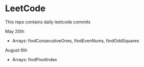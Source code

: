 # LeetCode
This repo contains daily leetcode commits

May 20th
- Arrays: findConsecutiveOnes, findEvenNums, findOddSquares

August 6th
- Arrays: findPivotIndex
